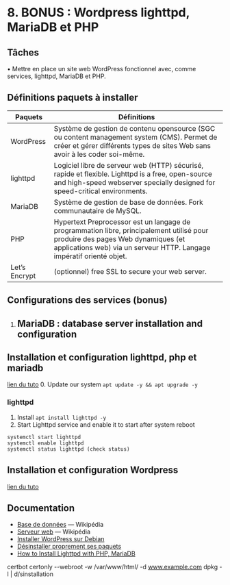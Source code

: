 # 8. BONUS : Wordpress lighttpd, MariaDB et PHP

## Tâches
• Mettre en place un site web WordPress fonctionnel avec, comme services, lighttpd, MariaDB et PHP.

## Définitions paquets à installer

| Paquets       | Définitions                                                                                                                   |
| ------------- | ----------------------------------------------------------------------------------------------------------------------------- |
| WordPress     | Système de gestion de contenu opensource (SGC ou content management system (CMS). Permet de créer et gérer différents                                             types de sites Web sans avoir à les coder soi-même.
| lighttpd      | Logiciel libre de serveur web (HTTP) sécurisé, rapide et flexible. Lighttpd is a free, open-source and high-speed webserver                                       specially designed for speed-critical environments. 
| MariaDB       | Système de gestion de base de données. Fork communautaire de MySQL.
| PHP           | Hypertext Preprocessor est un langage de programmation libre, principalement utilisé pour produire des pages Web dynamiques                                       (et applications web) via un serveur HTTP. Langage impératif orienté objet. 
| Let’s Encrypt | (optionnel) free SSL to secure your web server.

## Configurations des services (bonus)

1. MariaDB : database server installation and configuration 
    - 






## Installation et configuration lighttpd, php et mariadb
<a href ="https://www.howtoforge.com/how-to-install-lighttpd-with-php-and-mariadb-on-debian-10/">lien du tuto</a>
0.  Update our system `apt update -y && apt upgrade -y`

### lighttpd
1.  Install `apt install lighttpd -y`
2.  Start Lighttpd service and enable it to start after system reboot
```
systemctl start lighttpd
systemctl enable lighttpd
systemctl status lighttpd (check status)
```


## Installation et configuration Wordpress
<a href="https://www.osradar.com/install-wordpress-with-lighttpd-debian-10/">lien du tuto</a>

## Documentation
- [Base de données](https://fr.wikipedia.org/wiki/Base_de_donn%C3%A9es) — Wikipédia
- [Serveur web](https://fr.wikipedia.org/wiki/Serveur_web) — Wikipédia
- [Installer WordPress sur Debian](https://wiki.debian.org/WordPress)
- [Désinstaller proprement ses paquets](https://linuxfr.org/wiki/desinstaller-proprement-ses-paquets-sur-sa-distribution#toc-suppression-des-d%C3%A9pendances-avec-apt---purge-autoremove)
- [How to Install Lighttpd with PHP, MariaDB](https://www.howtoforge.com/how-to-install-lighttpd-with-php-and-mariadb-on-debian-10/)

certbot certonly --webroot -w /var/www/html/ -d www.example.com
dpkg -l | 
d/sinstallation

